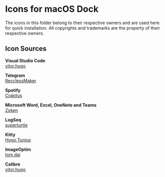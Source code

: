 # Icons for macOS Dock

The icons in this folder belong to their respective owners and are used here for quick installation. All copyrights and trademarks are the property of their respective owners.

## Icon Sources

**Visual Studio Code**  
[vitor.hugo](https://macosicons.com/#/u/vitor.hugo)

**Telegram**  
[RecclessMaker](https://macosicons.com/#/u/RecclessMaker)

**Spotify**  
[Crakitus](https://macosicons.com/#/u/Crakitus)

**Microsoft Word, Excel, OneNote and Teams**  
[Zoken](https://macosicons.com/#/u/Zoken)

**LogSeq**  
[superturtle](https://macosicons.com/#/u/superturtle)

**Kitty**  
[Hugo Tunius](https://github.com/k0nserv/kitty-icon)

**ImageOptim**  
[tom dai](https://macosicons.com/#/u/Tom%20Dai)

**Calibre**  
[vitor.hugo](https://macosicons.com/#/u/vitor.hugo)
